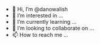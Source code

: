 - 👋 Hi, I’m @danowalish
- 👀 I’m interested in ...
- 🌱 I’m currently learning ...
- 💞️ I’m looking to collaborate on ...
- 📫 How to reach me ...

<!---
danowalish/danowalish is a ✨ special ✨ repository because its `README.md` (this file) appears on your GitHub profile.
You can click the Preview link to take a look at your changes.
--->
